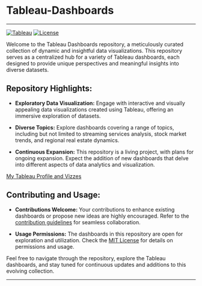 # Tableau-Dashboards
---

[![Tableau](https://img.shields.io/badge/Tableau-Dashboards-blue)](https://public.tableau.com/app/profile/viraj.bhutada/vizzes)
[![License](https://img.shields.io/badge/License-MIT-green)](LICENSE/https://github.com/virajbhutada/Tableau_Dashboards/blob/main/LICENSE)

Welcome to the Tableau Dashboards repository, a meticulously curated collection of dynamic and insightful data visualizations. This repository serves as a centralized hub for a variety of Tableau dashboards, each designed to provide unique perspectives and meaningful insights into diverse datasets.

## Repository Highlights:

- **Exploratory Data Visualization:** Engage with interactive and visually appealing data visualizations created using Tableau, offering an immersive exploration of datasets.

- **Diverse Topics:** Explore dashboards covering a range of topics, including but not limited to streaming services analysis, stock market trends, and regional real estate dynamics.

- **Continuous Expansion:** This repository is a living project, with plans for ongoing expansion. Expect the addition of new dashboards that delve into different aspects of data analytics and visualization.

[My Tableau Profile and Vizzes](https://public.tableau.com/app/profile/viraj.bhutada/vizzes)

## Contributing and Usage:

- **Contributions Welcome:** Your contributions to enhance existing dashboards or propose new ideas are highly encouraged. Refer to the [contribution guidelines](CONTRIBUTING.md) for seamless collaboration.

- **Usage Permissions:** The dashboards in this repository are open for exploration and utilization. Check the [MIT License]([LICENSE](https://github.com/virajbhutada/Tableau_Dashboards/blob/main/LICENSE)) for details on permissions and usage.

Feel free to navigate through the repository, explore the Tableau dashboards, and stay tuned for continuous updates and additions to this evolving collection.

---
